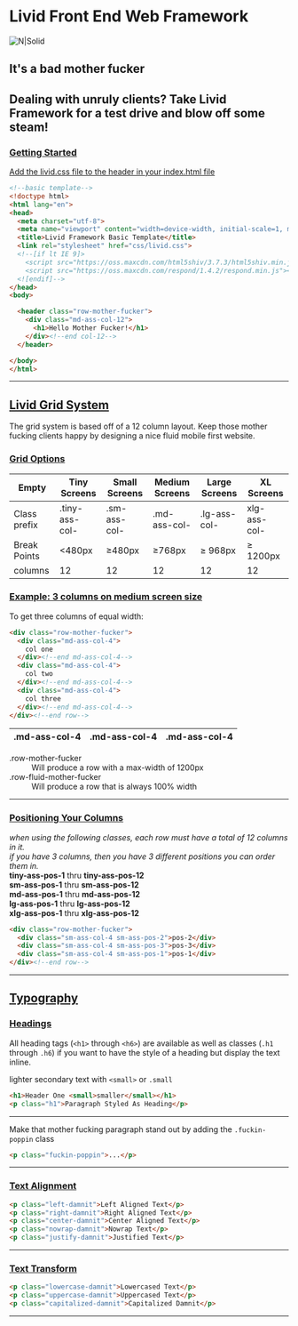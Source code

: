 # Livid Front End Web Framework

![N|Solid](https://cdn.pixabay.com/photo/2015/12/13/13/55/samuel-l-jackson-1091138_960_720.png)

## It's a bad mother fucker
Dealing with unruly clients?
Take Livid Framework for a test drive and blow off some steam!
---
### [Getting Started](#getting-started)
[Add the livid.css file to the header in your index.html file](#template)
```html
<!--basic template-->
<!doctype html>
<html lang="en">
<head>
  <meta charset="utf-8">
  <meta name="viewport" content="width=device-width, initial-scale=1, maximum-scale=1">
  <title>Livid Framework Basic Template</title>
  <link rel="stylesheet" href="css/livid.css">
  <!--[if lt IE 9]>
    <script src="https://oss.maxcdn.com/html5shiv/3.7.3/html5shiv.min.js"></script>
    <script src="https://oss.maxcdn.com/respond/1.4.2/respond.min.js"></script>
  <![endif]-->
</head>
<body>

  <header class="row-mother-fucker">
    <div class="md-ass-col-12">
      <h1>Hello Mother Fucker!</h1>
    </div><!--end col-12-->
  </header>

</body>
</html>
```

---
## [Livid Grid System](#grid)
The grid system is based off of a 12 column layout.
Keep those mother fucking clients happy by designing a nice fluid
mobile first website.

### [Grid Options](#grid-options)
| Empty | Tiny Screens | Small Screens | Medium Screens |  Large Screens | XL Screens |
|-------|--------------|---------------|----------------|----------------|------------|
|Class prefix| .tiny-ass-col-|.sm-ass-col-|.md-ass-col- |.lg-ass-col-    |xlg-ass-col-|
|Break Points| &lt;480px     | &ge;480px  |&ge;768px    | &ge; 968px     | &ge; 1200px|
|columns|12  |12             |12          |12           |12              |12          |

### [Example: 3 columns on medium screen size](#example-grid)
To get three columns of equal width:
```html
<div class="row-mother-fucker">
  <div class="md-ass-col-4">
    col one
  </div><!--end md-ass-col-4-->
  <div class="md-ass-col-4">
    col two
  </div><!--end md-ass-col-4-->
  <div class="md-ass-col-4">
    col three
  </div><!--end md-ass-col-4-->
</div><!--end row-->
```

| .md-ass-col-4 | .md-ass-col-4 | .md-ass-col-4|
|---------------|---------------|--------------|

<dl>
  <dt>.row-mother-fucker</dt>
  <dd>Will produce a row with a max-width of 1200px</dd>

  <dt>.row-fluid-mother-fucker</dt>
  <dd>Will produce a row that is always 100% width</dd>
</dl>

---
### [Positioning Your Columns](#positioning-your-columns)
*when using the following classes, each row must have a total of 12 columns in it.*<br />
*if you have 3 columns, then you have 3 different positions you can order them in.*<br />
__tiny-ass-pos-1__ thru **tiny-ass-pos-12**<br />
__sm-ass-pos-1__ thru **sm-ass-pos-12**<br />
__md-ass-pos-1__ thru **md-ass-pos-12**<br />
__lg-ass-pos-1__ thru **lg-ass-pos-12**<br />
__xlg-ass-pos-1__ thru **xlg-ass-pos-12**
```html
<div class="row-mother-fucker">
  <div class="sm-ass-col-4 sm-ass-pos-2">pos-2</div>
  <div class="sm-ass-col-4 sm-ass-pos-3">pos-3</div>
  <div class="sm-ass-col-4 sm-ass-pos-1">pos-1</div>
</div><!--end row-->
```
---

## [Typography](#typography)
### [Headings](#headings)
All heading tags (`<h1>` through `<h6>`) are available as well
as classes (`.h1` through `.h6`) if you want to have the
style of a heading but display the text inline.

lighter secondary text with `<small>` or `.small`
```html
<h1>Header One <small>smaller</small></h1>
<p class="h1">Paragraph Styled As Heading</p>
```

---
Make that mother fucking paragraph stand out by adding the `.fuckin-poppin` class
```html
<p class="fuckin-poppin">...</p>
```
---
### [Text Alignment](#text-alignment)
```html
<p class="left-damnit">Left Aligned Text</p>
<p class="right-damnit">Right Aligned Text</p>
<p class="center-damnit">Center Aligned Text</p>
<p class="nowrap-damnit">Nowrap Text</p>
<p class="justify-damnit">Justified Text</p>

```

---
### [Text Transform](#text-transform)
```html
<p class="lowercase-damnit">Lowercased Text</p>
<p class="uppercase-damnit">Uppercased Text</p>
<p class="capitalized-damnit">Capitalized Damnit</p>
```
---
